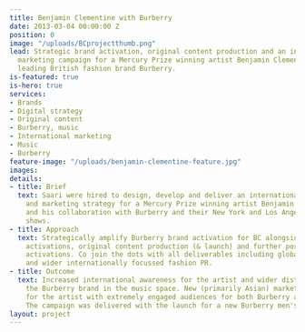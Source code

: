 ```yaml
---
title: Benjamin Clementine with Burberry
date: 2013-03-04 00:00:00 Z
position: 0
image: "/uploads/BCprojectthumb.png"
lead: Strategic brand activation, original content production and an international
  marketing campaign for a Mercury Prize winning artist Benjamin Clementine and a
  leading British fashion brand Burberry.
is-featured: true
is-hero: true
services:
- Brands
- Digital strategy
- Original content
- Burberry, music
- International marketing
- Music
- Burberry
feature-image: "/uploads/benjamin-clementine-feature.jpg"
images: 
details:
- title: Brief
  text: Saari were hired to design, develop and deliver an internationally aware communications
    and marketing strategy for a Mercury Prize winning artist Benjamin Clementine
    and his collaboration with Burberry and their New York and Los Angeles fashion
    shows.
- title: Approach
  text: Strategically amplify Burberry brand activation for BC alongside two catwalk
    activations, original content production (& launch) and further post campaign
    activations. Co join the dots with all deliverables including global communications
    and wider internationally focussed fashion PR.
- title: Outcome
  text: Increased international awareness for the artist and wider distribution of
    the Burberry brand in the music space. New (primarily Asian) markets activated
    for the artist with extremely engaged audiences for both Burberry and the artist.
    The campaign was delivered with the launch for a new Burberry men's fragrance.
layout: project
---
```


